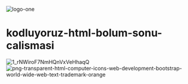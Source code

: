 ![logo-one](https://user-images.githubusercontent.com/79155927/147276338-dfd7cb8f-22c6-4af6-bc5a-692644c42f62.png)

# kodluyoruz-html-bolum-sonu-calismasi

![1_rNWiroF7NmHQnVxVeHhaqQ](https://user-images.githubusercontent.com/79155927/147276514-94ce0c2f-66e9-4218-ba36-4389275e6d70.png)
![png-transparent-html-computer-icons-web-development-bootstrap-world-wide-web-text-trademark-orange](https://user-images.githubusercontent.com/79155927/147276615-fe2711b6-7c6e-4ba2-9e8c-69c749f19998.png)
